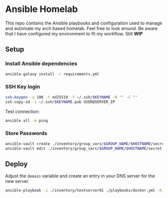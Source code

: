 # Ansible Homelab

This repo contains the Ansible playbooks and configuration used to manage and automate my arch based homelab. Feel free to look around. Be aware that I have configured my environment to fit my workflow. Still **WIP**

## Setup

### Install Ansible dependencies

```bash
ansible-galaxy install -r requirements.yml
```

### SSH Key login

```bash
ssh-keygen -a 100 -t ed25519 -f ~/.ssh/$KEYNAME -N "" -C ""
ssh-copy-id -i ~/.ssh/$KEYNAME.pub USER@SERVER_IP
```

Test connection:

```bash
ansible all -m ping
```

### Store Passwords

```bash
ansible-vault create ./inventory/group_vars/$GROUP_NAME/$HOSTNAME/secret.yml
ansible-vault edit ./inventory/group_vars/$GROUP_NAME/$HOSTNAME/secret.yml
```

## Deploy

Adjust the `domain` variable and create an entry in your DNS server for the new server.

```bash
ansible-playbook -i ./inventory/testserver01 ./playbooks/docker.yml -K --ask-vault-password
```
